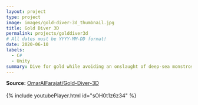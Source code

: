 ```yaml
---
layout: project
type: project
image: images/gold-diver-3d_thumbnail.jpg
title: Gold Diver 3D
permalink: projects/golddiver3d
# All dates must be YYYY-MM-DD format!
date: 2020-06-10
labels:
  - C#
  - Unity
summary: Dive for gold while avoiding an onslaught of deep-sea monstrosities! Now in 3D!
---
```

**Source:** <a href="https://github.com/OmarAlFarajat/Gold-Diver-3D"><i class="large github icon"></i>OmarAlFarajat/Gold-Diver-3D</a>  
<br>
{% include youtubePlayer.html id="sOH0t1z6z34" %}  
<br>
